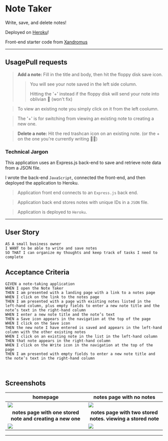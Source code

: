 # Note Taker
Write, save, and delete notes! 

Deployed on [Heroku][1]! 

Front-end starter code from [Xandromus][2]

---
## UsagePull requests
><b>Add a note:</b> Fill in the title and body, then hit the floppy disk save icon.
>> You will see your note saved in the left side column.
>> 
>> Hitting the '+' instead if the floppy disk will send your note into oblivian 🧙‍ (won't fix)

> To view an existing note you simply click on it from the left coolumn.

> The '+' is for switching from viewing an existing note to creating a new one.

><b>Delete a note:</b> Hit the red trashcan icon on an existing note. (or the + on the one you're currently writing 🤦‍♂️)  

### Technical Jargon

This application uses an Express.js back-end to save and retrieve note data from a JSON file.

I wrote the back-end `JavaScript`, connected the front-end, and then deployed the application to Heroku.

> Application front end connects to an `Express.js` back end.

> Application back end stores notes with unique IDs in a `JSON` file.

> Application is deployed to `Heroku`.

---
## User Story
```
AS A small business owner
I WANT to be able to write and save notes
SO THAT I can organize my thoughts and keep track of tasks I need to complete
```

## Acceptance Criteria
```
GIVEN a note-taking application
WHEN I open the Note Taker
THEN I am presented with a landing page with a link to a notes page
WHEN I click on the link to the notes page
THEN I am presented with a page with existing notes listed in the left-hand column, plus empty fields to enter a new note title and the note’s text in the right-hand column
WHEN I enter a new note title and the note’s text
THEN a Save icon appears in the navigation at the top of the page
WHEN I click on the Save icon
THEN the new note I have entered is saved and appears in the left-hand column with the other existing notes
WHEN I click on an existing note in the list in the left-hand column
THEN that note appears in the right-hand column
WHEN I click on the Write icon in the navigation at the top of the page
THEN I am presented with empty fields to enter a new note title and the note’s text in the right-hand column
```

<br>

## Screenshots
|<center><b>homepage</b>|<center><b>notes page with no notes</b>|
-|-
![][3]|![][4]
|<center><b>notes page with one stored note and creating a new one</b>|<center><b>notes page with two stored notes. viewing a stored note</b>|
![][5]|![][6]

___

[1]:https://first-app-created.herokuapp.com/
[2]:https://github.com/coding-boot-camp/miniature-eureka
[3]:https://raw.githubusercontent.com/dannyyyspam/Note-Taker/main/images/1.png
[4]:https://raw.githubusercontent.com/dannyyyspam/Note-Taker/main/images/2.png
[5]:https://raw.githubusercontent.com/dannyyyspam/Note-Taker/main/images/3.png
[6]:https://raw.githubusercontent.com/dannyyyspam/Note-Taker/main/images/4.png